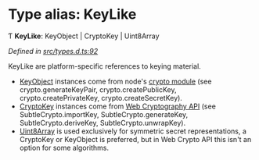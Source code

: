 # Type alias: KeyLike

Ƭ  **KeyLike**: KeyObject \| CryptoKey \| Uint8Array

*Defined in [src/types.d.ts:92](https://github.com/panva/jose/blob/v3.1.1/src/types.d.ts#L92)*

KeyLike are platform-specific references to keying material.

- [KeyObject](https://nodejs.org/api/crypto.html#crypto_class_keyobject) instances come from
node's [crypto module](https://nodejs.org/api/crypto.html) (see crypto.generateKeyPair,
crypto.createPublicKey, crypto.createPrivateKey, crypto.createSecretKey).
- [CryptoKey](https://www.w3.org/TR/WebCryptoAPI) instances come from
[Web Cryptography API](https://www.w3.org/TR/WebCryptoAPI) (see SubtleCrypto.importKey,
SubtleCrypto.generateKey, SubtleCrypto.deriveKey, SubtleCrypto.unwrapKey).
- [Uint8Array](https://developer.mozilla.org/en-US/docs/Web/JavaScript/Reference/Global_Objects/Uint8Array)
is used exclusively for symmetric secret representations, a CryptoKey or KeyObject is
preferred, but in Web Crypto API this isn't an option for some algorithms.
